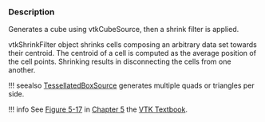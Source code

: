 ### Description

Generates a cube using vtkCubeSource, then a shrink filter is applied.

vtkShrinkFilter object shrinks cells composing an arbitrary data set towards their centroid. The centroid of a cell is
computed as the average position of the cell points. Shrinking results in disconnecting the cells from one another.

!!! seealso
[TessellatedBoxSource](../TessellatedBoxSource) generates multiple quads or triangles per side.

!!! info See [Figure 5-17](../../../VTKBook/05Chapter5/#Figure%205-17) in [Chapter 5](../../../VTKBook/05Chapter5)
the [VTK Textbook](../../../VTKBook/01Chapter1).

